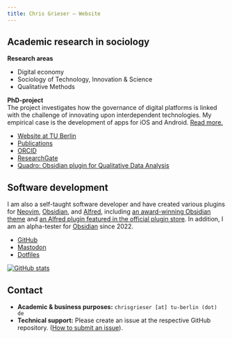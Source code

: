 ```yaml
---
title: Chris Grieser – Website
---
```

## Academic research in sociology
**Research areas**
- Digital economy
- Sociology of Technology, Innovation & Science
- Qualitative Methods

**PhD-project**  
The project investigates how the governance of digital platforms is linked with
the challenge of innovating upon interdependent technologies. My empirical case
is the development of apps for iOS and Android. [Read more.](/phd-project)

- [Website at TU Berlin](https://www.tu.berlin/en/sos/about/team/christopher-grieser-ma)
- [Publications](/publication-list)
- [ORCID](https://orcid.org/0000-0002-0767-9496)
- [ResearchGate](https://www.researchgate.net/profile/Christopher-Grieser)
- [Quadro: Obsidian plugin for
  Qualitative Data Analysis](https://github.com/chrisgrieser/obsidian-quadro)

## Software development
I am also a self-taught software developer and have created various plugins for
[Neovim](https://dotfyle.com/chrisgrieser),
[Obsidian](https://obsidian.md/plugins?search=Chris%20Grieser), and
[Alfred](https://alfred.app/workflows/chrisgrieser/), including [an
award-winning Obsidian theme](https://github.com/chrisgrieser/shimmering-focus)
and [an Alfred plugin featured in the official plugin
store](https://alfred.app/workflows/chrisgrieser/reddit-browser/). In addition,
I am an alpha-tester for [Obsidian](http://obsidian.md) since 2022.

- [GitHub](https://github.com/chrisgrieser)
- <a rel="me" href="https://pkm.social/@pseudometa">Mastodon</a><!--https://pkm.social/settings/verification-->
- [Dotfiles](https://github.com/chrisgrieser/.config)

[![GitHub
stats](https://github-readme-stats.vercel.app/api?username=chrisgrieser&show_icons=true&theme=dracula&show=prs_merged_percentage,reviews)](https://github.com/chrisgrieser/)
<!-- https://github.com/anuraghazra/github-readme-stats#github-stats-card -->

## Contact
- **Academic & business purposes:** `chrisgrieser [at] tu-berlin (dot) de`
- **Technical support:** Please create an issue at the respective GitHub
  repository. ([How to submit an issue](https://docs.github.com/en/issues/tracking-your-work-with-issues/using-issues/creating-an-issue#creating-an-issue-from-a-repository)).
